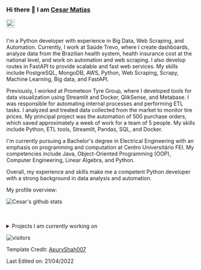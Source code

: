 ### Hi there 👋 I am [Cesar Matias](https://github.com/cesarhmatias)

<a href="https://www.linkedin.com/in/cesar-henrique-mataran-matias-4789bb1a3/">
  <img align="left" alt="Cesar's LinkdeIN" width="22px" src="https://cdn.jsdelivr.net/npm/simple-icons@v3/icons/linkedin.svg" />
</a>
<br />
<br />

I'm a Python developer with experience in Big Data, Web Scraping, and Automation. Currently, I work at Saúde Trevo, where I create dashboards, analyze data from the Brazilian health system, health insurance cost at the national level, and work on automation and web scraping. I also develop routes in FastAPI to provide scalable and fast web services. My skills include PostgreSQL, MongoDB, AWS, Python, Web Scraping, Scrapy, Machine Learning, Big data, and FastAPI.

Previously, I worked at Prometeon Tyre Group, where I developed tools for data visualization using Streamlit and Docker, QlikSense, and Metabase. I was responsible for automating internal processes and performing ETL tasks. I analyzed and treated data collected from the market to monitor tire prices. My principal project was the automation of 500 purchase orders, which saved approximately a week of work for a team of 5 people. My skills include Python, ETL tools, Streamlit, Pandas, SQL, and Docker.

I'm currently pursuing a Bachelor's degree in Electrical Engineering with an emphasis on programming and computation at Centro Universitário FEI. My competencies include Java, Object-Oriented Programming (OOP), Computer Engineering, Linear Algebra, and Python.

Overall, my experience and skills make me a competent Python developer with a strong background in data analysis and automation.

<div><p>My profile overview: </p></div>

![Cesar's github stats](https://github-readme-stats.vercel.app/api?username=cesarhmatias&show_icons=true)
<br />
<br />
<br />
<details>
<summary>
  Projects I am currently working on
</summary>

<br />

Doing some Dashboards for porfolio and showing my skills to Tech Recruiters.

<br />


![picture](https://raw.githubusercontent.com/saadeghi/saadeghi/master/dino.gif)
</details>

![visitors](https://visitor-badge.laobi.icu/badge?page_id=cesarhmatias.cesarhmatias)



Template Credit: [ApurvShah007](https://github.com/ApurvShah007)

Last Edited on: 21/04/2022
